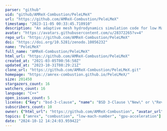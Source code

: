 ```yaml
---
parser: "github"
uid: "github/AMReX-Combustion/PeleLMeX"
url: "https://github.com/AMReX-Combustion/PeleLMeX"
timestamp: "2023-11-05 00:33:45.710910"
description: "An adaptive mesh hydrodynamics simulation code for low Mach number reacting flows without level sub-cycling."
avatar: "https://avatars.githubusercontent.com/u/28372265?v=4"
repo_url: "https://github.com/AMReX-Combustion/PeleLMeX"
doi: "https://doi.org/10.5281/zenodo.10056232"
name: "PeleLMeX"
full_name: "AMReX-Combustion/PeleLMeX"
html_url: "https://github.com/AMReX-Combustion/PeleLMeX"
created_at: "2021-03-05T00:56:50Z"
updated_at: "2023-10-31T08:29:21Z"
clone_url: "https://github.com/AMReX-Combustion/PeleLMeX.git"
homepage: "https://amrex-combustion.github.io/PeleLMeX/"
size: 201450
stargazers_count: 16
watchers_count: 16
language: "C++"
open_issues_count: 5
license: {"key": "bsd-3-clause", "name": "BSD 3-Clause \"New\" or \"Revised\" License", "spdx_id": "BSD-3-Clause", "url": "https://api.github.com/licenses/bsd-3-clause", "node_id": "MDc6TGljZW5zZTU="}
subscribers_count: 10
owner: {"html_url": "https://github.com/AMReX-Combustion", "avatar_url": "https://avatars.githubusercontent.com/u/28372265?v=4", "login": "AMReX-Combustion", "type": "Organization"}
topics: ["amrex", "combustion", "low-mach-number", "gpu-acceleration"]
date: "2024-10-12 14:24:03.959422"
---
```

